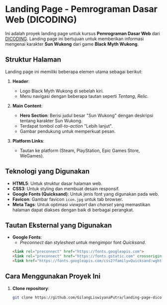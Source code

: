 # Landing Page - Pemrograman Dasar Web (DICODING)

Ini adalah proyek landing page untuk kursus **Pemrograman Dasar Web** dari [DICODING](https://www.dicoding.com). Landing page ini bertujuan untuk memberikan informasi mengenai karakter **Sun Wukong** dari game **Black Myth Wukong**.

## Struktur Halaman

Landing page ini memiliki beberapa elemen utama sebagai berikut:

1. **Header**: 
   - Logo Black Myth Wukong di sebelah kiri.
   - Menu navigasi dengan beberapa tautan seperti *Tentang*, *Relic*.

2. **Main Content**:
   - **Hero Section**: Berisi judul besar "Sun Wukong" dengan deskripsi tentang karakter Sun Wukong. 
   - Terdapat tombol *call-to-action* "Lebih lanjut".
   - Gambar pendukung untuk memperkuat pesan.

3. **Platform Links**:
   - Tautan ke platform (Steam, PlayStation, Epic Games Store, WeGames).

## Teknologi yang Digunakan

- **HTML5**: Untuk struktur dasar halaman web.
- **CSS3**: Untuk styling dan membuat desain responsif.
- **Google Fonts (Quicksand)**: Untuk jenis font yang digunakan pada web.
- **Favicon**: Gambar favicon `icon.jpg` untuk tab browser.
- **Meta Tags**: Untuk optimasi *viewport* dan *charset* yang memastikan halaman dapat diakses dengan baik di berbagai perangkat.

## Tautan Eksternal yang Digunakan

- **Google Fonts**:
  - *Preconnect* dan *stylesheet* untuk mengimpor font *Quicksand*.
  ```html
  <link rel="preconnect" href="https://fonts.googleapis.com">
  <link rel="preconnect" href="https://fonts.gstatic.com" crossorigin>
  <link href="https://fonts.googleapis.com/css2?family=Quicksand:wght@300..700&display=swap" rel="stylesheet">

## Cara Menggunakan Proyek Ini

1. **Clone repository**:
   ```bash
   git clone https://github.com/GilangLiswiyanaPutra/landing-page-dicoding.git
